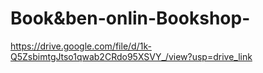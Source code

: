 # Book&ben-onlin-Bookshop-
https://drive.google.com/file/d/1k-Q5ZsbimtgJtso1qwab2CRdo95XSVY_/view?usp=drive_link
